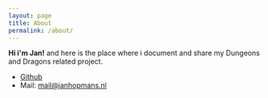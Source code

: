 ```yaml
---
layout: page
title: About
permalink: /about/
---
```

**Hi i'm Jan!** and here is the place where i document and share my Dungeons and Dragons related project.

* [Github](http://github.com/Elonoir)
* Mail: [mail@janhopmans.nl](mailto:mail@janhopmans.nl)
